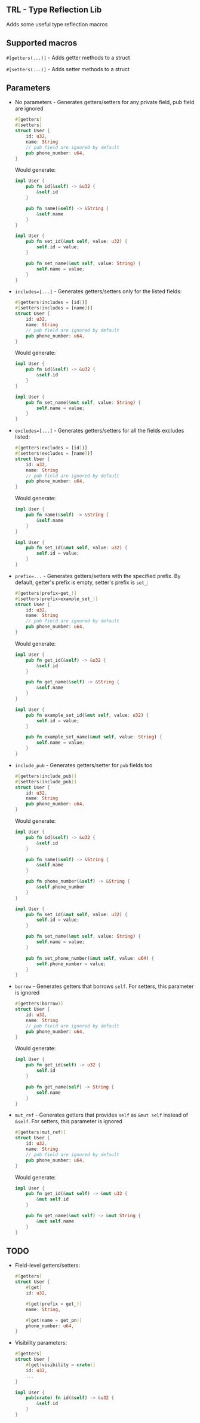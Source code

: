 ## TRL - Type Reflection Lib

Adds some useful type reflection macros

## Supported macros

`#[getters(...)]` - Adds getter methods to a struct

`#[setters(...)]` - Adds setter methods to a struct

## Parameters

- No parameters - Generates getters/setters for any private field, pub field are ignored

    ```rust
    #[getters]
    #[setters]
    struct User {
        id: u32,
        name: String
        // pub field are ignored by default
        pub phone_number: u64,
    }
    ```

    Would generate:

    ```rust
    impl User {
        pub fn id(&self) -> &u32 {
            &self.id
        }

        pub fn name(&self) -> &String {
            &self.name
        }
    }

    impl User {
        pub fn set_id(&mut self, value: u32) {
            self.id = value;
        }

        pub fn set_name(&mut self, value: String) {
            self.name = value;
        }
    }
    ```

- `includes=[...]` - Generates getters/setters only for the listed fields:

    ```rust
    #[getters(includes = [id])]
    #[setters(includes = [name])]
    struct User {
        id: u32,
        name: String
        // pub field are ignored by default
        pub phone_number: u64,
    }
    ```

    Would generate:

    ```rust
    impl User {
        pub fn id(&self) -> &u32 {
            &self.id
        }
    }

    impl User {
        pub fn set_name(&mut self, value: String) {
            self.name = value;
        }
    }
    ```

- `excludes=[...]` - Generates getters/setters for all the fields excludes listed:
    ```rust
    #[getters(excludes = [id])]
    #[setters(excludes = [name])]
    struct User {
        id: u32,
        name: String
        // pub field are ignored by default
        pub phone_number: u64,
    }
    ```

    Would generate:

    ```rust
    impl User {
        pub fn name(&self) -> &String {
            &self.name
        }
    }

    impl User {
        pub fn set_id(&mut self, value: u32) {
            self.id = value;
        }
    }
    ```
- `prefix=...` - Generates getters/setters with the specified prefix. By default, getter's prefix is empty, setter's prefix is `set_`:
    ```rust
    #[getters(prefix=get_)]
    #[setters(prefix=example_set_)]
    struct User {
        id: u32,
        name: String
        // pub field are ignored by default
        pub phone_number: u64,
    }
    ```

    Would generate:

    ```rust
    impl User {
        pub fn get_id(&self) -> &u32 {
            &self.id
        }

        pub fn get_name(&self) -> &String {
            &self.name
        }
    }

    impl User {
        pub fn example_set_id(&mut self, value: u32) {
            self.id = value;
        }

        pub fn example_set_name(&mut self, value: String) {
            self.name = value;
        }
    }
    ```
- `include_pub` - Generates getters/setter for `pub` fields too
    ```rust
    #[getters(include_pub)]
    #[setters(include_pub)]
    struct User {
        id: u32,
        name: String
        pub phone_number: u64,
    }
    ```

    Would generate:

    ```rust
    impl User {
        pub fn id(&self) -> &u32 {
            &self.id
        }

        pub fn name(&self) -> &String {
            &self.name
        }

        pub fn phone_number(&self) -> &String {
            &self.phone_number
        }
    }

    impl User {
        pub fn set_id(&mut self, value: u32) {
            self.id = value;
        }

        pub fn set_name(&mut self, value: String) {
            self.name = value;
        }

        pub fn set_phone_number(&mut self, value: u64) {
            self.phone_number = value;
        }
    }
    ```
- `borrow` - Generates getters that borrows `self`. For setters, this parameter is ignored
    ```rust
    #[getters(borrow)]
    struct User {
        id: u32,
        name: String
        // pub field are ignored by default
        pub phone_number: u64,
    }
    ```

    Would generate:

    ```rust
    impl User {
        pub fn get_id(self) -> u32 {
            self.id
        }

        pub fn get_name(self) -> String {
            self.name
        }
    }
    ```
- `mut_ref` - Generates getters that provides `self` as `&mut self` instead of `&self`. For setters, this parameter is ignored
    ```rust
    #[getters(mut_ref)]
    struct User {
        id: u32,
        name: String
        // pub field are ignored by default
        pub phone_number: u64,
    }
    ```

    Would generate:

    ```rust
    impl User {
        pub fn get_id(&mut self) -> &mut u32 {
            &mut self.id
        }

        pub fn get_name(&mut self) -> &mut String {
            &mut self.name
        }
    }
    ```

## TODO
- Field-level getters/setters:
    ```rust
    #[getters]
    struct User {
        #[get]
        id: u32,

        #[get(prefix = get_)]
        name: String,

        #[get(name = get_pn)]
        phone_number: u64,
    }
    ```

- Visibility parameters:
    ```rust
    #[getters]
    struct User {
        #[get(visibility = crate)]
        id: u32,
        ...
    }

    impl User {
        pub(crate) fn id(&self) -> &u32 {
            &self.id
        }
    }
    ```